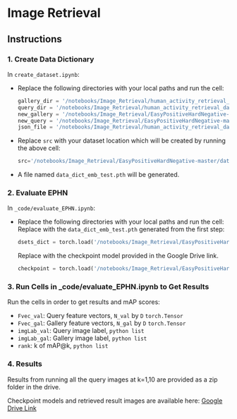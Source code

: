 # Image Retrieval

## Instructions

### 1. Create Data Dictionary

In `create_dataset.ipynb`:
- Replace the following directories with your local paths and run the cell:
    ```python
    gallery_dir = '/notebooks/Image_Retrieval/human_activity_retrieval_dataset/gallery'
    query_dir = '/notebooks/Image_Retrieval/human_activity_retrieval_dataset/query_images'
    new_gallery = '/notebooks/Image_Retrieval/EasyPositiveHardNegative-master/gallery'
    new_query = '/notebooks/Image_Retrieval/EasyPositiveHardNegative-master/query'
    json_file = '/notebooks/Image_Retrieval/human_activity_retrieval_dataset/test_image_info.json'
    ```
- Replace `src` with your dataset location which will be created by running the above cell:
    ```python
    src='/notebooks/Image_Retrieval/EasyPositiveHardNegative-master/dataset'
    ```
- A file named `data_dict_emb_test.pth` will be generated.

### 2. Evaluate EPHN

In `_code/evaluate_EPHN.ipynb`:
- Replace the following directories with your local paths and run the cell:
    Replace with the `data_dict_emb_test.pth` generated from the first step:
    ```python
    dsets_dict = torch.load('/notebooks/Image_Retrieval/EasyPositiveHardNegative-master/data_dict_emb_test.pth')
    ```
    Replace with the checkpoint model provided in the Google Drive link.
    ```python
    checkpoint = torch.load('/notebooks/Image_Retrieval/EasyPositiveHardNegative-master/_result/EPHN/HAR_R50/G16_lr0.03/model_state_dict_R5050.pth')
    ```
   

### 3. Run Cells in _code/evaluate_EPHN.ipynb to Get Results

Run the cells in order to get results and mAP scores:
- `Fvec_val`: Query feature vectors, `N_val` by `D` `torch.Tensor`
- `Fvec_gal`: Gallery feature vectors, `N_gal` by `D` `torch.Tensor`
- `imgLab_val`: Query image label, `python list`
- `imgLab_gal`: Gallery image label, `python list`
- `rank`: k of mAP@k, `python list`

### 4. Results

Results from running all the query images at k=1,10 are provided as a zip folder in the drive.

Checkpoint models and retrieved result images are available here: [Google Drive Link](https://drive.google.com/drive/folders/1K1J9jJ-FaYFsYGKIL7jlPt0BgmmhuLL7?usp=sharing)